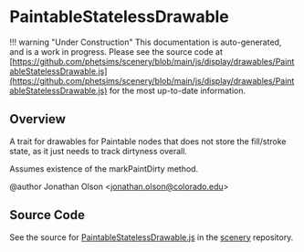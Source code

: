 # PaintableStatelessDrawable

!!! warning "Under Construction"
    This documentation is auto-generated, and is a work in progress. Please see the source code at
    [https://github.com/phetsims/scenery/blob/main/js/display/drawables/PaintableStatelessDrawable.js](https://github.com/phetsims/scenery/blob/main/js/display/drawables/PaintableStatelessDrawable.js) for the most up-to-date information.

## Overview

A trait for drawables for Paintable nodes that does not store the fill/stroke state, as it just needs to track
dirtyness overall.

Assumes existence of the markPaintDirty method.

@author Jonathan Olson &lt;jonathan.olson@colorado.edu&gt;



## Source Code

See the source for [PaintableStatelessDrawable.js](https://github.com/phetsims/scenery/blob/main/js/display/drawables/PaintableStatelessDrawable.js) in the [scenery](https://github.com/phetsims/scenery) repository.
